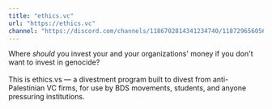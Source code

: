 ```yaml
---
title: "ethics.vc"
url: "https://ethics.vc"
channel: "https://discord.com/channels/1186702814341234740/1187296560560742531"
---
```


Where _should_ you invest your and your organizations' money if you don't want to
invest in genocide?
\
\
This is ethics.vs — a divestment program built to divest from anti-Palestinian
VC firms, for use by BDS movements, students, and anyone pressuring
institutions.
